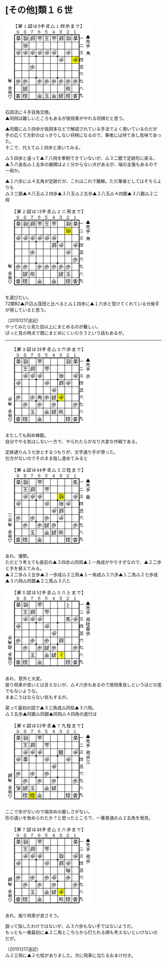 # [その他]類１６世  

![](images/20151205075011.png)  

石田流に４手目角交換。  
▲同飛は難しいところもあるが居飛車がやれる将棋だと思う。  

▲同銀に△５四歩が長岡本などで解説されている手法でよく用いているのだが  
手の広くて方針のはっきりしない将棋になるので、筆者には持て余し気味であった。  
そこで、代えて△１四歩と突いてみる。  

△５四歩と違って▲７八飛を牽制できていないが、△３二銀で定跡形に戻る。  
▲５八金右△１五歩の展開はよく分からない点があるが、端の主張もあるので一局か。  

▲１六歩に△４五角が定跡だが、これはこれで難解。ただ筆者としてはそちらよりも  
△３三銀▲４八玉△２四歩▲３八玉△２五歩▲２八玉△４四銀▲３八銀△２二飛  

![](images/20151205075012.png)  

を選びたい。  
72期B2▲戸辺△窪田と比べると△１四歩に▲１六歩と受けてくれている分後手が得していると思う。  

（20151217追記）  
やってみたら見た目以上にまとめるのが難しい。  
ぱっと見の時点で既にまとめにくいだろうという話もあるが。  

----------  

![](images/20151205075013.png)  

またしても斜め棒銀。  
自分でやる気はしない一方で、やられたらかなり大変な作戦である。  

定跡通り△３七歩とするつもりが、文字通り手が滑った。  
仕方がないのでそのまま指し進めてみると  

![](images/20151205075014.png)  

あれ、優勢。  
ただどう考えても直前の▲３四歩△同飛▲１一角成がやりすぎなので、▲２二歩と手を替えてみる。  
▲２二歩△２五歩▲２一歩成△２三飛▲１一角成△２六歩▲１二馬△２七歩成▲３六飛△同銀▲２三馬△３八と  

![](images/20151205075015.png)  

あれ、意外と大変。  
振り飛車が良いとは言えないが、△４六歩もあるので居飛車良しというほどの差でもないような。  
まあこうはならない気もするが。  

戻って最初の図で▲３三角成△同桂▲３六飛。  
△３五歩▲同銀△同銀▲同飛△４四角の進行は  

![](images/20151205075016.png)  

ここで歩がないので端攻めの厳しさがない。  
形の違いを咎められたか？と思ったところで、一番普通の△２五角を発見。  

![](images/20151205075017.png)  

あれ、振り飛車が良さそう。  

狙って指したわけではないが、△３六歩もない手ではないようだ。  
もっとも一番最初に▲２二角とこちらから打たれる順も考えないといけないのだが。  

（20151217追記）  
△２三飛に▲２七桂がありました。次に飛車に当たるおまけ付き。  

